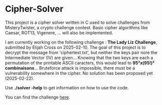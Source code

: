 # Cipher-Solver
This project is a cipher solver written in C used to solve challenges from MisteryTwister, a crypto challenge contest. Basic cipher algorithms like Caesar, ROT13, Vigenere, ... will also be implemented.

I am currently working on the following challenge : **The Lady Liz Challenge**, submitted by Elijah Cross on 2025-02-10. The goal of this project is to decrypt the message from 'ciphertext.txt', but neither the keys pair nore the Intermediate Vector (IV) are given... Knowing that the two keys are each a permutation of the printable ASCII caracters, this would lead to **95²x(95!)² combinaisons**... Bruteforce attack is impossible, there must be a vulnerability somewhere in the cipher. No solution has been proposed yet (2025-02-22).

Use **./solver -help** to get information on how to use the code.

You can find the challenge [here](https://mysterytwister.org/challenges).
